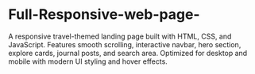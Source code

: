 # Full-Responsive-web-page-
A responsive travel-themed landing page built with HTML, CSS, and JavaScript. Features smooth scrolling, interactive navbar, hero section, explore cards, journal posts, and search area. Optimized for desktop and mobile with modern UI styling and hover effects.
